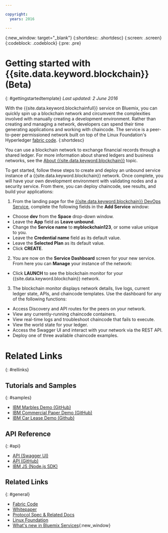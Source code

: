 ```yaml
---

copyright:
  years: 2016

---
```


{:new_window: target="_blank"}
{:shortdesc: .shortdesc}
{:screen: .screen}
{:codeblock: .codeblock}
{:pre: .pre}

# Getting started with {{site.data.keyword.blockchain}} (Beta)
{: #gettingstartedtemplate}
*Last updated: 2 June 2016*

With the {{site.data.keyword.blockchainfull}} service on Bluemix, you can quickly spin up a blockchain network and circumvent the complexities involved with manually creating a development environment.  Rather than creating and managing a network, developers can spend their time generating applications and working with chaincode.  The service is a peer-to-peer permissioned network built on top of the Linux Foundation's Hyperledger [fabric code](https://github.com/hyperledger/fabric).
{:shortdesc}

You can use a blockchain network to exchange financial records through a shared ledger. For more information about shared ledgers and business networks, see the [About {{site.data.keyword.blockchain}}](ibmblockchain_overview.html) topic.

To get started, follow these steps to create and deploy an unbound service instance of a {{site.data.keyword.blockchain}} network.  Once complete, you will have your own development environment with validating nodes and a security service. From there, you can deploy chaincode, see results, and build your applications:

1. From the landing page for the [{{site.data.keyword.blockchain}} DevOps Service](https://console.ng.bluemix.net/catalog/services/blockchain/), complete the following fields in the **Add Service** window:
  - Choose **dev** from the **Space** drop-down window.
  - Leave the **App** field as **Leave unbound**.
  - Change the **Service name** to **myblockchain123**, or some value unique to you.
  - Leave the **Credential name** field as its default value.
  - Leave the **Selected Plan** as its default value.
  - Click **CREATE**.
2.  You are now on the **Service Dashboard** screen for your new service.  From here you can **Manage** your instance of the network:
  - Click **LAUNCH** to see the blockchain monitor for your {{site.data.keyword.blockchain}} network.
3.  The blockchain monitor displays network details, live logs, current ledger state, APIs, and chaincode templates.  Use the dashboard for any of the following functions:
  - Access Discovery and API routes for the peers on your network.
  - View any currently-running chaincode containers.
  - View real-time logs and troubleshoot chaincode that fails to execute.
  - View the world state for your ledger.
  - Access the Swagger UI and interact with your network via the REST API.
  - Deploy one of three available chaincode examples.


# Related Links
{: #rellinks}
## Tutorials and Samples
{: #samples}
* [IBM Marbles Demo (GitHub)](https://github.com/IBM-Blockchain/marbles)
* [IBM Commercial Paper Demo (GitHub)](https://github.com/IBM-Blockchain/cp-web#readme)
* [IBM Car Lease Demo (Github)](https://github.com/IBM-Blockchain/car-lease-demo/blob/master/README.md)

## API Reference
{: #api}
* [API (Swagger UI)](https://obc-service-broker-staging.stage1.mybluemix.net/swagger)
* [API (GitHub)](https://github.com/hyperledger/fabric/tree/master/docs/API)
* [IBM JS (Node.js SDK)](https://github.com/IBM-Blockchain/ibm-blockchain-js/blob/master/README.md)

## Related Links
{: #general}
* [Fabric Code](https://github.com/hyperledger/fabric)
* [Whitepaper](https://github.com/hyperledger/hyperledger/wiki/Whitepaper-WG)
* [Protocol Spec & Related Docs](https://github.com/hyperledger/fabric/tree/master/docs)
* [Linux Foundation](https://www.hyperledger.org/)
* [What's new in Bluemix Services](http://www.ng.bluemix.net/docs/whatsnew/index.html#services_category){:new_window}


<!--
[Bluemix Pricing Sheet](https://console.ng.bluemix.net/pricing/)
[IBM Bluemix Prerequisites](https://developer.ibm.com/bluemix/support/#prereqs) -->
